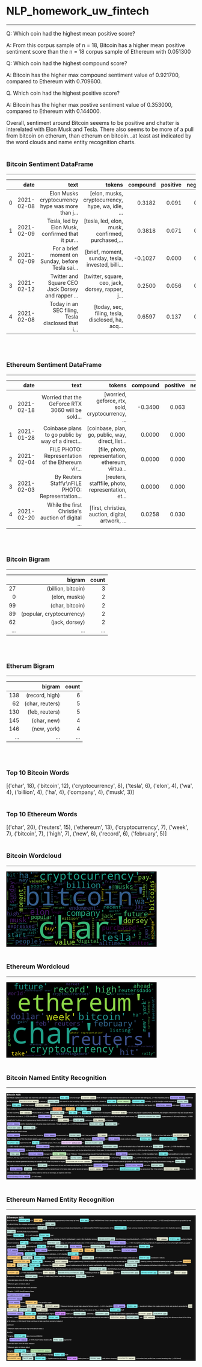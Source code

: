 # NLP_homework_uw_fintech
---
Q: Which coin had the highest mean positive score?

A: From this corpus sample of n = 18, Bitcoin has a higher mean positive sentiment score than the n = 18 corpus sample of Ethereum with 0.051300

Q: Which coin had the highest compound score?

A: Bitcoin has the higher max compound sentiment value of 0.921700, compared to Ethereum with 0.709600. 

Q. Which coin had the highest positive score?

A: Bitcoin has the higher max postive sentiment value of 0.353000, compared to Ethereum with 0.144000.

Overall, sentiment around Bitcoin seeems to be positive and chatter is interelated with Elon Musk and Tesla. There also seems to be more of a pull from bitcoin on etherum, than etherum on bitcoin...at least ast indicated by the word clouds and name entity recognition charts.
<br/><br/>
### Bitcoin Sentiment DataFrame
---
|   |       date |                                              text |                                            tokens | compound | positive | negative | neutral |
|--:|-----------:|--------------------------------------------------:|--------------------------------------------------:|---------:|---------:|---------:|--------:|
| 0 | 2021-02-08 | Elon Musks cryptocurrency hype was more than j... | [elon, musks, cryptocurrency, hype, wa, idle, ... |   0.3182 |    0.091 |    0.000 |   0.909 |
| 1 | 2021-02-09 | Tesla, led by Elon Musk, confirmed that it pur... | [tesla, led, elon, musk, confirmed, purchased,... |   0.3818 |    0.071 |    0.000 |   0.929 |
| 2 | 2021-02-09 | For a brief moment on Sunday, before Tesla sai... | [brief, moment, sunday, tesla, invested, billi... |  -0.1027 |    0.000 |    0.038 |   0.962 |
| 3 | 2021-02-12 | Twitter and Square CEO Jack Dorsey and rapper ... | [twitter, square, ceo, jack, dorsey, rapper, j... |   0.2500 |    0.056 |    0.000 |   0.944 |
| 4 | 2021-02-08 | Today in an SEC filing, Tesla disclosed that i... | [today, sec, filing, tesla, disclosed, ha, acq... |   0.6597 |    0.137 |    0.000 |   0.863 |
<br/><br/>
### Ethereum Sentiment DataFrame
---
|   |       date |                                              text |                                            tokens | compound | positive | negative | neutral |
|--:|-----------:|--------------------------------------------------:|--------------------------------------------------:|---------:|---------:|---------:|--------:|
| 0 | 2021-02-18 | Worried that the GeForce RTX 3060 will be sold... | [worried, geforce, rtx, sold, cryptocurrency, ... |  -0.3400 |    0.063 |    0.119 |   0.818 |
| 1 | 2021-01-28 | Coinbase plans to go public by way of a direct... | [coinbase, plan, go, public, way, direct, list... |   0.0000 |    0.000 |    0.000 |   1.000 |
| 2 | 2021-02-04 | FILE PHOTO: Representation of the Ethereum vir... | [file, photo, representation, ethereum, virtua... |   0.0000 |    0.000 |    0.000 |   1.000 |
| 3 | 2021-02-03 | By Reuters Staff\r\nFILE PHOTO: Representation... | [reuters, stafffile, photo, representation, et... |   0.0000 |    0.000 |    0.000 |   1.000 |
| 4 | 2021-02-20 | While the first Christie's auction of digital ... | [first, christies, auction, digital, artwork, ... |   0.0258 |    0.030 |    0.000 |   0.970 
<br/><br/>
### Bitcoin Bigram
---
|     |                    bigram | count |
|----:|--------------------------:|------:|
|  27 |        (billion, bitcoin) |     3 |
|   0 |             (elon, musks) |     2 |
|  99 |           (char, bitcoin) |     2 |
|  89 | (popular, cryptocurrency) |     2 |
|  62 |            (jack, dorsey) |     2 |
| ... |                       ... |   ... |
<br/><br/>
### Etherum Bigram
---
|     |          bigram | count |
|----:|----------------:|------:|
| 138 |  (record, high) |     6 |
|  62 | (char, reuters) |     5 |
| 130 |  (feb, reuters) |     5 |
| 145 |     (char, new) |     4 |
| 146 |     (new, york) |     4 |
| ... |             ... |   ... |
<br/><br/>
### Top 10 Bitcoin Words
[('char', 18),
 ('bitcoin', 12),
 ('cryptocurrency', 8),
 ('tesla', 6),
 ('elon', 4),
 ('wa', 4),
 ('billion', 4),
 ('ha', 4),
 ('company', 4),
 ('musk', 3)]
<br/><br/>
### Top 10 Ethereum Words
[('char', 20),
 ('reuters', 15),
 ('ethereum', 13),
 ('cryptocurrency', 7),
 ('week', 7),
 ('bitcoin', 7),
 ('high', 7),
 ('new', 6),
 ('record', 6),
 ('february', 5)]
<br/><br/>
### Bitcoin Wordcloud
---
![](Images/btc_wc.png)
<br/><br/>
### Ethereum Wordcloud
---
![](Images/eth_wc.png)
<br/><br/>
### Bitcoin Named Entity Recognition
---
![](Images/btc_ner.png)
<br/><br/>
### Ethereum Named Entity Recognition
---
![](Images/eth_ner.png)
<br/><br/>
